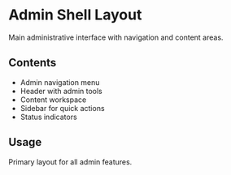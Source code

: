 # Admin Shell Layout

Main administrative interface with navigation and content areas.

## Contents
- Admin navigation menu
- Header with admin tools
- Content workspace
- Sidebar for quick actions
- Status indicators

## Usage
Primary layout for all admin features.